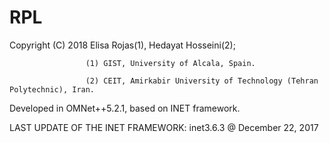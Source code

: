 # RPL

Copyright (C) 2018 Elisa Rojas(1), Hedayat Hosseini(2);

                     (1) GIST, University of Alcala, Spain.
                     
                     (2) CEIT, Amirkabir University of Technology (Tehran Polytechnic), Iran.
                     
Developed in OMNet++5.2.1, based on INET framework.

LAST UPDATE OF THE INET FRAMEWORK: inet3.6.3 @ December 22, 2017
